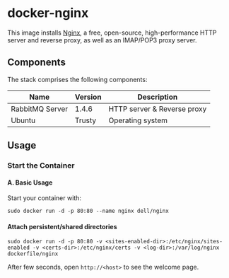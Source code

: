 docker-nginx
=====================

This image installs [Nginx](http://nginx.org/), a free, open-source, high-performance HTTP server and reverse proxy, as well as an IMAP/POP3 proxy server.

## Components

The stack comprises the following components:

Name            | Version                   | Description
----------------|---------------------------|------------------------------
RabbitMQ Server | 1.4.6                     | HTTP server & Reverse proxy
Ubuntu          | Trusty                    | Operating system

## Usage

### Start the Container

#### A. Basic Usage

Start your container with:

    sudo docker run -d -p 80:80 --name nginx dell/nginx

#### Attach persistent/shared directories

    sudo docker run -d -p 80:80 -v <sites-enabled-dir>:/etc/nginx/sites-enabled -v <certs-dir>:/etc/nginx/certs -v <log-dir>:/var/log/nginx dockerfile/nginx

After few seconds, open `http://<host>` to see the welcome page.
